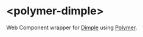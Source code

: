 # &lt;polymer-dimple&gt;

Web Component wrapper for [Dimple](http://dimplejs.org/) using [Polymer](https://www.polymer-project.org/).
